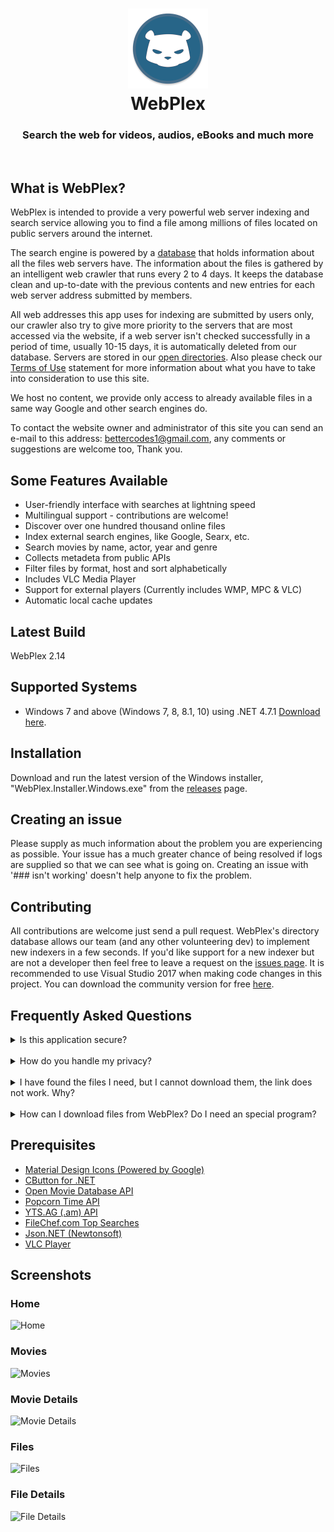 <h1 align="center">
  <img src="/WebPlex/Resources/logo.png" height="128" width="128" alt="Logo" />
  <br />
  WebPlex
</h1>

<h3 align="center">Search the web for videos, audios, eBooks and much more </h3>
<div align="center">
</div>
<br />

## What is WebPlex?
WebPlex is intended to provide a very powerful web server indexing and search service allowing you to find a file among millions of files located on public servers around the internet. 

The search engine is powered by a [database](https://dl.dropbox.com/s/ucyeqfn96x7n9lh/open-files.json?dl=0) that holds information about all the files web servers have. The information about the files is gathered by an intelligent web crawler that runs every 2 to 4 days. It keeps the database clean and up-to-date with the previous contents and new entries for each web server address submitted by members. 

All web addresses this app uses for indexing are submitted by users only, our crawler also try to give more priority to the servers that are most accessed via the website, if a web server isn't checked successfully in a period of time, usually 10-15 days, it is automatically deleted from our database. Servers are stored in our [open directories](https://github.com/invu/WebPlex/blob/master/api/open-directories.txt). Also please check our [Terms of Use](https://github.com/invu/WebPlex/blob/master/TERMSOFUSE.md) statement for more information about what you have to take into consideration to use this site.

We host no content, we provide only access to already available files in a same way Google and other search engines do.

To contact the website owner and administrator of this site you can send an e-mail to this address: bettercodes1@gmail.com, any comments or suggestions are welcome too, Thank you.

## Some Features Available
 * User-friendly interface with searches at lightning speed
 * Multilingual support - contributions are welcome!
 * Discover over one hundred thousand online files
 * Index external search engines, like Google, Searx, etc.
 * Search movies by name, actor, year and genre
 * Collects metadeta from public APIs
 * Filter files by format, host and sort alphabetically
 * Includes VLC Media Player
 * Support for external players (Currently includes WMP, MPC & VLC)
 * Automatic local cache updates

## Latest Build
WebPlex 2.14

## Supported Systems
* Windows 7 and above (Windows 7, 8, 8.1, 10) using .NET 4.7.1 [Download here](https://www.microsoft.com/net/download/dotnet-framework-runtime/net471).

## Installation
Download and run the latest version of the Windows installer, "WebPlex.Installer.Windows.exe" from the [releases](https://github.com/invu/WebPlex/releases/latest) page.

## Creating an issue
Please supply as much information about the problem you are experiencing as possible. Your issue has a much greater chance of being resolved if logs are supplied so that we can see what is going on. Creating an issue with '### isn't working' doesn't help anyone to fix the problem.

## Contributing
All contributions are welcome just send a pull request. WebPlex's directory database allows our team (and any other volunteering dev) to implement new indexers in a few seconds. If you'd like support for a new indexer but are not a developer then feel free to leave a request on the [issues page](https://github.com/invu/webplex/issues). It is recommended to use Visual Studio 2017 when making code changes in this project. You can download the community version for free [here](https://www.visualstudio.com/downloads/).

## Frequently Asked Questions
<details>
<summary>Is this application secure?</summary>
<br>
Yes. All communications between our servers and your client is 100% secure.
</details>
<br>
<details>
<summary>How do you handle my privacy?</summary>
<br>
We don't use cookies, store sessions, userid's or IP addresses.
</details>
<br>
<details>
<summary>I have found the files I need, but I cannot download them, the link does not work. Why?</summary>
<br>
None of the file links you can find on this app is located on current server, so this can happen very frequently.
<br>
There could be several reasons for that:
<br>
 * These files were recently removed from the server they were located, by the owner of the server or by someone else in the case of public servers.
 * The server that contains the files has a limit of maximum number of concurrent users logged in, and the limit has been reached. You can try to download the files later when some users disconnect or better still you should use a download manager that keeps trying to download the file.
 * The server where the files are is turned off or is not connected to the Internet at the moment.
 * The owner of the server has put a restriction on downloading these files.
 * Take a look at the age column on search results page, this represents the last time the indexer saw the file on the server, so the more recent, the more probable the file is available to download.
</details>
<br>
<details>
<summary>How can I download files from WebPlex? Do I need an special program?</summary>
<br>
You don't need a special program but it is very recommended. For example if you just click on the file link from your browser you can't see what is happening exactly between you and the web server (see previous question). So I would recommend to use a good web client that supports queuing or your favorite download manager, when you located the file you want to download just copy the shortcut by right clicking on the link and paste it on your web client or whatever, that its.</details>

## Prerequisites
- [Material Design Icons (Powered by Google)](https://materialdesignicons.com/)
- [CButton for .NET](https://www.codeproject.com/Articles/26622/Custom-Button-Control-with-Gradient-Colors-and-Ext)
- [Open Movie Database API](https://omdbapi.com)
- [Popcorn Time API](https://popcorntime.sh/)
- [YTS.AG (.am) API](https://yts.am/)
- [FileChef.com Top Searches](https://filechef.com/searches)
- [Json.NET (Newtonsoft)](https://newtonsoft.com/json)
- [VLC Player](https://videolan.org/vlc/)

## Screenshots
### Home
![Home](https://github.com/invu/WebPlex/blob/master/Screenshots/Home.png?raw=true)

### Movies
![Movies](https://github.com/invu/WebPlex/blob/master/Screenshots/Movies.png?raw=true)

### Movie Details
![Movie Details](https://github.com/invu/WebPlex/blob/master/Screenshots/Movie%20Details.png?raw=true)

### Files
![Files](https://github.com/invu/WebPlex/blob/master/Screenshots/Files.png?raw=true)

### File Details
![File Details](https://github.com/invu/WebPlex/blob/master/Screenshots/File%20Details.png?raw=true)
